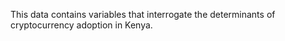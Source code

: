 This data contains variables that interrogate the determinants of cryptocurrency adoption in Kenya. 
